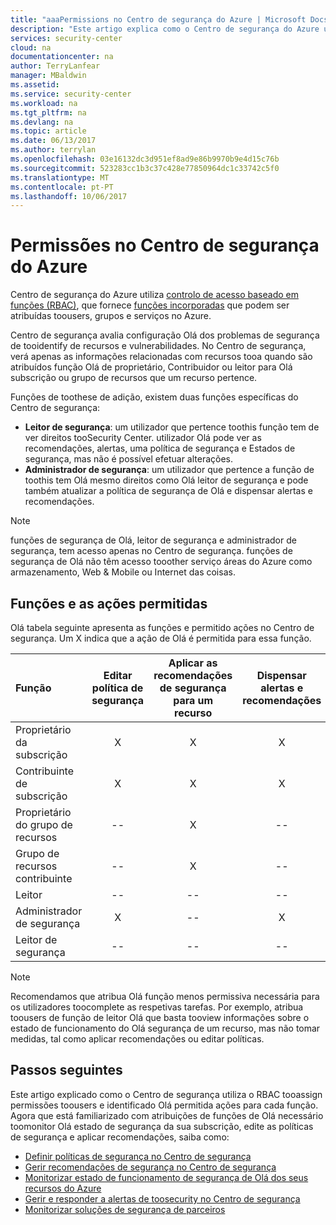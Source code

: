 ```yaml
---
title: "aaaPermissions no Centro de segurança do Azure | Microsoft Docs"
description: "Este artigo explica como o Centro de segurança do Azure utiliza o controlo de acesso baseado em funções tooassign toousers de permissões e identifica Olá permitida ações para cada função."
services: security-center
cloud: na
documentationcenter: na
author: TerryLanfear
manager: MBaldwin
ms.assetid: 
ms.service: security-center
ms.workload: na
ms.tgt_pltfrm: na
ms.devlang: na
ms.topic: article
ms.date: 06/13/2017
ms.author: terrylan
ms.openlocfilehash: 03e16132dc3d951ef8ad9e86b9970b9e4d15c76b
ms.sourcegitcommit: 523283cc1b3c37c428e77850964dc1c33742c5f0
ms.translationtype: MT
ms.contentlocale: pt-PT
ms.lasthandoff: 10/06/2017
---
```

# <a name="permissions-in-azure-security-center"></a>Permissões no Centro de segurança do Azure

Centro de segurança do Azure utiliza [controlo de acesso baseado em funções (RBAC)](../active-directory/role-based-access-control-configure.md), que fornece [funções incorporadas](../active-directory/role-based-access-built-in-roles.md) que podem ser atribuídas toousers, grupos e serviços no Azure.

Centro de segurança avalia configuração Olá dos problemas de segurança de tooidentify de recursos e vulnerabilidades. No Centro de segurança, verá apenas as informações relacionadas com recursos tooa quando são atribuídos função Olá de proprietário, Contribuidor ou leitor para Olá subscrição ou grupo de recursos que um recurso pertence.

Funções de toothese de adição, existem duas funções específicas do Centro de segurança:

* **Leitor de segurança**: um utilizador que pertence toothis função tem de ver direitos tooSecurity Center. utilizador Olá pode ver as recomendações, alertas, uma política de segurança e Estados de segurança, mas não é possível efetuar alterações.
* **Administrador de segurança**: um utilizador que pertence a função de toothis tem Olá mesmo direitos como Olá leitor de segurança e pode também atualizar a política de segurança de Olá e dispensar alertas e recomendações.

> [!NOTE]
> funções de segurança de Olá, leitor de segurança e administrador de segurança, tem acesso apenas no Centro de segurança. funções de segurança de Olá não têm acesso tooother serviço áreas do Azure como armazenamento, Web & Mobile ou Internet das coisas.
>
>

## <a name="roles-and-allowed-actions"></a>Funções e as ações permitidas

Olá tabela seguinte apresenta as funções e permitido ações no Centro de segurança. Um X indica que a ação de Olá é permitida para essa função.

| Função | Editar política de segurança | Aplicar as recomendações de segurança para um recurso | Dispensar alertas e recomendações | Ver alertas e recomendações |
|:--- |:---:|:---:|:---:|:---:|
| Proprietário da subscrição | X | X | X | X |
| Contribuinte de subscrição | X | X | X | X |
| Proprietário do grupo de recursos | -- | X | -- | X |
| Grupo de recursos contribuinte | -- | X | -- | X |
| Leitor | -- | -- | -- | X |
| Administrador de segurança | X | -- | X | X |
| Leitor de segurança | -- | -- | -- | X |

> [!NOTE]
> Recomendamos que atribua Olá função menos permissiva necessária para os utilizadores toocomplete as respetivas tarefas. Por exemplo, atribua toousers de função de leitor Olá que basta tooview informações sobre o estado de funcionamento do Olá segurança de um recurso, mas não tomar medidas, tal como aplicar recomendações ou editar políticas.
>
>

## <a name="next-steps"></a>Passos seguintes
Este artigo explicado como o Centro de segurança utiliza o RBAC tooassign permissões toousers e identificado Olá permitida ações para cada função. Agora que está familiarizado com atribuições de funções de Olá necessário toomonitor Olá estado de segurança da sua subscrição, edite as políticas de segurança e aplicar recomendações, saiba como:

- [Definir políticas de segurança no Centro de segurança](security-center-policies.md)
- [Gerir recomendações de segurança no Centro de segurança](security-center-recommendations.md)
- [Monitorizar estado de funcionamento de segurança de Olá dos seus recursos do Azure](security-center-monitoring.md)
- [Gerir e responder a alertas de toosecurity no Centro de segurança](security-center-managing-and-responding-alerts.md)
- [Monitorizar soluções de segurança de parceiros](security-center-partner-solutions.md)
